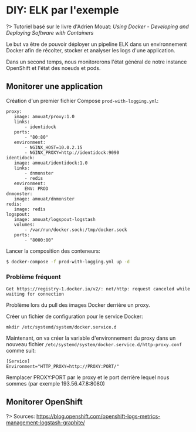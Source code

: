 # DIY: ELK par l'exemple

?> Tutoriel basé sur le livre d'Adrien Mouat: *Using Docker - Developing and Deploying Software with Containers*

Le but va être de pouvoir déployer un pipeline ELK dans un environnement Docker afin de récolter, stocker et analyser les logs d'une application.

Dans un second temps, nous monitorerons l'état général de notre instance OpenShift et l'état des noeuds et pods.

## Monitorer une application

Création d'un premier fichier Compose `prod-with-logging.yml`:
 ```
proxy:
    image: amouat/proxy:1.0
    links:
        - identidock
    ports:
        - "80:80"
    environment:
        - NGINX_HOST=10.0.2.15
        - NGINX_PROXY=http://identidock:9090
identidock:
    image: amouat/identidock:1.0
    links:
        - dnmonster
        - redis
    environment:
        ENV: PROD
dnmonster:
    image: amouat/dnmonster
redis:
    image: redis
logspout:
    image: amouat/logspout-logstash
    volumes:
        - /var/run/docker.sock:/tmp/docker.sock
    ports:
        - "8000:80"
 ```

 Lancer la composition des conteneurs:
 ```bash
 $ docker-compose -f prod-with-logging.yml up -d
 ```

### Problème fréquent

`Get https://registry-1.docker.io/v2/: net/http: request canceled while waiting for connection`


Problème lors du pull des images Docker derrière un proxy.

Créer un fichier de configuration pour le service Docker:

`mkdir /etc/systemd/system/docker.service.d`

Maintenant, on va créer la variable d'environnement du proxy dans un nouveau fichier `/etc/systemd/system/docker.service.d/http-proxy.conf` comme suit:

```
[Service]
Environment="HTTP_PROXY=http://PROXY:PORT/"
```

Remplacer PROXY:PORT par le proxy et le port derrière lequel nous sommes (par exemple 193.56.47.8:8080)



## Monitorer OpenShift

?> Sources: https://blog.openshift.com/openshift-logs-metrics-management-logstash-graphite/
